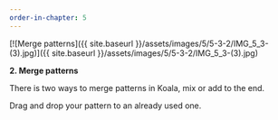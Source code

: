 ```yaml
---
order-in-chapter: 5
---
```


[![Merge patterns]({{ site.baseurl }}/assets/images/5/5-3-2/IMG_5_3-(3).jpg)]({{
site.baseurl }}/assets/images/5/5-3-2/IMG_5_3-(3).jpg)

**2. Merge patterns**

There is two ways to merge patterns in Koala, mix or add to the end.

Drag and drop your pattern to an already used one.
